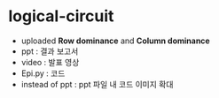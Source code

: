 # logical-circuit
+ uploaded **Row dominance** and **Column dominance**
+ ppt : 결과 보고서 
+ video : 발표 영상
+ Epi.py : 코드
+ instead of ppt : ppt 파일 내 코드 이미지 확대
